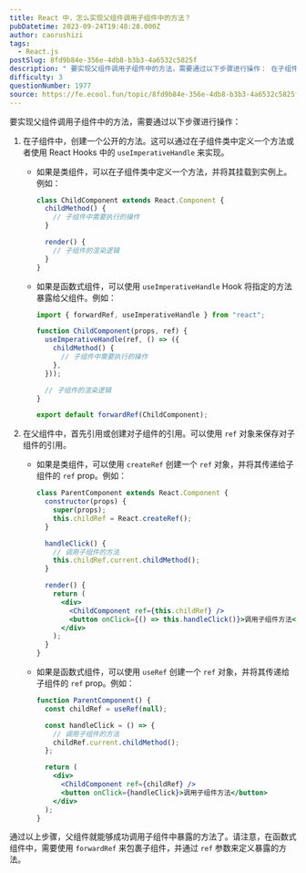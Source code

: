 ```yaml
---
title: React 中，怎么实现父组件调用子组件中的方法？
pubDatetime: 2023-09-24T19:48:28.000Z
author: caorushizi
tags:
  - React.js
postSlug: 8fd9b84e-356e-4db8-b3b3-4a6532c5825f
description: " 要实现父组件调用子组件中的方法，需要通过以下步骤进行操作： 在子组件中，创建一个公开的方法。这可以通过在子组件类中定义一个方法或者使用 React Hooks 中的 useImperativeHandle 来实现。 如果是类组件，可以在子组件类中定义一个方法，并将其挂载到实例上。例如： class ChildComponent extends React.Component { childMet"
difficulty: 3
questionNumber: 1977
source: https://fe.ecool.fun/topic/8fd9b84e-356e-4db8-b3b3-4a6532c5825f
---
```


要实现父组件调用子组件中的方法，需要通过以下步骤进行操作：

1. 在子组件中，创建一个公开的方法。这可以通过在子组件类中定义一个方法或者使用 React Hooks 中的 `useImperativeHandle` 来实现。

   - 如果是类组件，可以在子组件类中定义一个方法，并将其挂载到实例上。例如：

     ```jsx
     class ChildComponent extends React.Component {
       childMethod() {
         // 子组件中需要执行的操作
       }

       render() {
         // 子组件的渲染逻辑
       }
     }
     ```

   - 如果是函数式组件，可以使用 `useImperativeHandle` Hook 将指定的方法暴露给父组件。例如：

     ```jsx
     import { forwardRef, useImperativeHandle } from "react";

     function ChildComponent(props, ref) {
       useImperativeHandle(ref, () => ({
         childMethod() {
           // 子组件中需要执行的操作
         },
       }));

       // 子组件的渲染逻辑
     }

     export default forwardRef(ChildComponent);
     ```

2. 在父组件中，首先引用或创建对子组件的引用。可以使用 `ref` 对象来保存对子组件的引用。

   - 如果是类组件，可以使用 `createRef` 创建一个 `ref` 对象，并将其传递给子组件的 `ref` prop。例如：

     ```jsx
     class ParentComponent extends React.Component {
       constructor(props) {
         super(props);
         this.childRef = React.createRef();
       }

       handleClick() {
         // 调用子组件的方法
         this.childRef.current.childMethod();
       }

       render() {
         return (
           <div>
             <ChildComponent ref={this.childRef} />
             <button onClick={() => this.handleClick()}>调用子组件方法</button>
           </div>
         );
       }
     }
     ```

   - 如果是函数式组件，可以使用 `useRef` 创建一个 `ref` 对象，并将其传递给子组件的 `ref` prop。例如：

     ```jsx
     function ParentComponent() {
       const childRef = useRef(null);

       const handleClick = () => {
         // 调用子组件的方法
         childRef.current.childMethod();
       };

       return (
         <div>
           <ChildComponent ref={childRef} />
           <button onClick={handleClick}>调用子组件方法</button>
         </div>
       );
     }
     ```

通过以上步骤，父组件就能够成功调用子组件中暴露的方法了。请注意，在函数式组件中，需要使用 `forwardRef` 来包裹子组件，并通过 `ref` 参数来定义暴露的方法。
